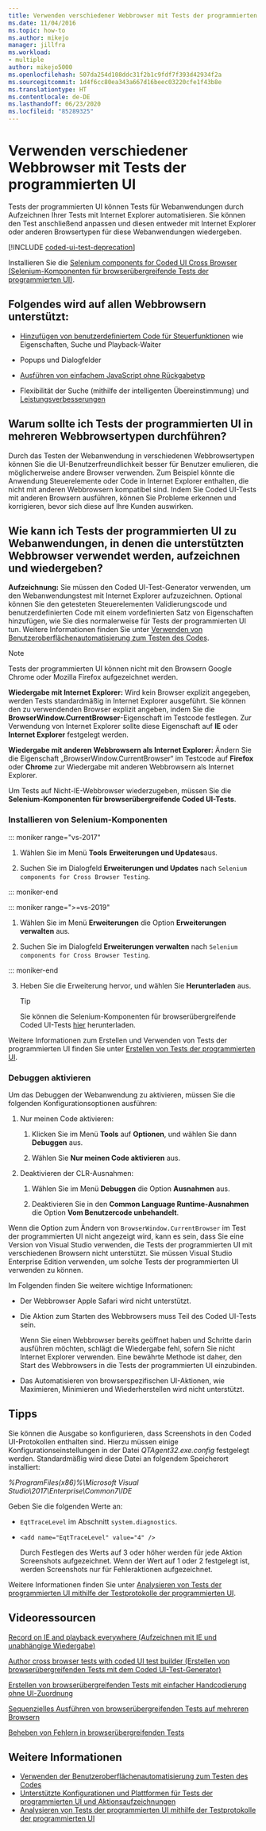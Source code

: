 ```yaml
---
title: Verwenden verschiedener Webbrowser mit Tests der programmierten UI
ms.date: 11/04/2016
ms.topic: how-to
ms.author: mikejo
manager: jillfra
ms.workload:
- multiple
author: mikejo5000
ms.openlocfilehash: 507da254d108ddc31f2b1c9fdf7f393d42934f2a
ms.sourcegitcommit: 1d4f6cc80ea343a667d16beec03220cfe1f43b8e
ms.translationtype: HT
ms.contentlocale: de-DE
ms.lasthandoff: 06/23/2020
ms.locfileid: "85289325"
---
```

# <a name="use-different-web-browsers-with-coded-ui-tests"></a>Verwenden verschiedener Webbrowser mit Tests der programmierten UI

Tests der programmierten UI können Tests für Webanwendungen durch Aufzeichnen Ihrer Tests mit Internet Explorer automatisieren. Sie können den Test anschließend anpassen und diesen entweder mit Internet Explorer oder anderen Browsertypen für diese Webanwendungen wiedergeben.

[!INCLUDE [coded-ui-test-deprecation](includes/coded-ui-test-deprecation.md)]

Installieren Sie die [Selenium components for Coded UI Cross Browser (Selenium-Komponenten für browserübergreifende Tests der programmierten UI)](https://marketplace.visualstudio.com/items?itemName=AtinBansal.SeleniumcomponentsforCodedUICrossBrowserTesting).

## <a name="whats-supported-across-all-web-browsers"></a>Folgendes wird auf allen Webbrowsern unterstützt:

- [Hinzufügen von benutzerdefiniertem Code für Steuerfunktionen](https://devblogs.microsoft.com/devops/coded-ui-test-configuring-search-properties-while-recording-on-internet-explorer/) wie Eigenschaften, Suche und Playback-Waiter

- Popups und Dialogfelder

- [Ausführen von einfachem JavaScript ohne Rückgabetyp](https://devblogs.microsoft.com/devops/introducing-javascript-execution-on-internetexplorer-and-crossbrowser-in-coded-ui-test/)

- Flexibilität der Suche (mithilfe der intelligenten Übereinstimmung) und [Leistungsverbesserungen](https://devblogs.microsoft.com/devops/guidelines-on-improving-performance-of-coded-ui-test-playback/)

## <a name="why-should-i-use-coded-ui-tests-across-multiple-web-browser-types"></a>Warum sollte ich Tests der programmierten UI in mehreren Webbrowsertypen durchführen?

Durch das Testen der Webanwendung in verschiedenen Webbrowsertypen können Sie die UI-Benutzerfreundlichkeit besser für Benutzer emulieren, die möglicherweise andere Browser verwenden. Zum Beispiel könnte die Anwendung Steuerelemente oder Code in Internet Explorer enthalten, die nicht mit anderen Webbrowsern kompatibel sind. Indem Sie Coded UI-Tests mit anderen Browsern ausführen, können Sie Probleme erkennen und korrigieren, bevor sich diese auf Ihre Kunden auswirken.

## <a name="how-do-i-record-and-play-back-coded-ui-tests-on-web-applications-using-the-supported-web-browsers"></a>Wie kann ich Tests der programmierten UI zu Webanwendungen, in denen die unterstützten Webbrowser verwendet werden, aufzeichnen und wiedergeben?

**Aufzeichnung:** Sie müssen den Coded UI-Test-Generator verwenden, um den Webanwendungstest mit Internet Explorer aufzuzeichnen. Optional können Sie den getesteten Steuerelementen Validierungscode und benutzerdefinierten Code mit einem vordefinierten Satz von Eigenschaften hinzufügen, wie Sie dies normalerweise für Tests der programmierten UI tun. Weitere Informationen finden Sie unter [Verwenden von Benutzeroberflächenautomatisierung zum Testen des Codes](../test/use-ui-automation-to-test-your-code.md).

> [!NOTE]
> Tests der programmierten UI können nicht mit den Browsern Google Chrome oder Mozilla Firefox aufgezeichnet werden.

**Wiedergabe mit Internet Explorer:** Wird kein Browser explizit angegeben, werden Tests standardmäßig in Internet Explorer ausgeführt. Sie können den zu verwendenden Browser explizit angeben, indem Sie die **BrowserWindow.CurrentBrowser**-Eigenschaft im Testcode festlegen. Zur Verwendung von Internet Explorer sollte diese Eigenschaft auf **IE** oder **Internet Explorer** festgelegt werden.

**Wiedergabe mit anderen Webbrowsern als Internet Explorer:** Ändern Sie die Eigenschaft „BrowserWindow.CurrentBrowser“ im Testcode auf **Firefox** oder **Chrome** zur Wiedergabe mit anderen Webbrowsern als Internet Explorer.

Um Tests auf Nicht-IE-Webbrowser wiederzugeben, müssen Sie die **Selenium-Komponenten für browserübergreifende Coded UI-Tests**.

### <a name="install-selenium-components"></a>Installieren von Selenium-Komponenten

::: moniker range="vs-2017"

1. Wählen Sie im Menü **Tools** **Erweiterungen und Updates**aus.

2. Suchen Sie im Dialogfeld **Erweiterungen und Updates** nach `Selenium components for Cross Browser Testing`.

::: moniker-end

::: moniker range=">=vs-2019"

1. Wählen Sie im Menü **Erweiterungen** die Option **Erweiterungen verwalten** aus.

2. Suchen Sie im Dialogfeld **Erweiterungen verwalten** nach `Selenium components for Cross Browser Testing`.

::: moniker-end

3. Heben Sie die Erweiterung hervor, und wählen Sie **Herunterladen** aus.

    > [!TIP]
    > Sie können die Selenium-Komponenten für browserübergreifende Coded UI-Tests [hier](https://marketplace.visualstudio.com/items?itemName=AtinBansal.SeleniumcomponentsforCodedUICrossBrowserTesting) herunterladen.

Weitere Informationen zum Erstellen und Verwenden von Tests der programmierten UI finden Sie unter [Erstellen von Tests der programmierten UI](../test/use-ui-automation-to-test-your-code.md).

### <a name="enable-debugging"></a>Debuggen aktivieren

Um das Debuggen der Webanwendung zu aktivieren, müssen Sie die folgenden Konfigurationsoptionen ausführen:

1. Nur meinen Code aktivieren:

    1. Klicken Sie im Menü **Tools** auf **Optionen**, und wählen Sie dann **Debuggen** aus.

    2. Wählen Sie **Nur meinen Code aktivieren** aus.

2. Deaktivieren der CLR-Ausnahmen:

    1. Wählen Sie im Menü **Debuggen** die Option **Ausnahmen** aus.

    2. Deaktivieren Sie in den **Common Language Runtime-Ausnahmen** die Option **Vom Benutzercode unbehandelt**.

Wenn die Option zum Ändern von `BrowserWindow.CurrentBrowser` im Test der programmierten UI nicht angezeigt wird, kann es sein, dass Sie eine Version von Visual Studio verwenden, die Tests der programmierten UI mit verschiedenen Browsern nicht unterstützt. Sie müssen Visual Studio Enterprise Edition verwenden, um solche Tests der programmierten UI verwenden zu können.

Im Folgenden finden Sie weitere wichtige Informationen:

- Der Webbrowser Apple Safari wird nicht unterstützt.

- Die Aktion zum Starten des Webbrowsers muss Teil des Coded UI-Tests sein.

   Wenn Sie einen Webbrowser bereits geöffnet haben und Schritte darin ausführen möchten, schlägt die Wiedergabe fehl, sofern Sie nicht Internet Explorer verwenden. Eine bewährte Methode ist daher, den Start des Webbrowsers in die Tests der programmierten UI einzubinden.

- Das Automatisieren von browserspezifischen UI-Aktionen, wie Maximieren, Minimieren und Wiederherstellen wird nicht unterstützt.

## <a name="tips"></a>Tipps

Sie können die Ausgabe so konfigurieren, dass Screenshots in den Coded UI-Protokollen enthalten sind. Hierzu müssen einige Konfigurationseinstellungen in der Datei *QTAgent32.exe.config* festgelegt werden. Standardmäßig wird diese Datei an folgendem Speicherort installiert:

*%ProgramFiles(x86)%\Microsoft Visual Studio\2017\Enterprise\Common7\IDE*

Geben Sie die folgenden Werte an:

- `EqtTraceLevel` im Abschnitt `system.diagnostics`.

- `<add name="EqtTraceLevel" value="4" />`

   Durch Festlegen des Werts auf 3 oder höher werden für jede Aktion Screenshots aufgezeichnet. Wenn der Wert auf 1 oder 2 festgelegt ist, werden Screenshots nur für Fehleraktionen aufgezeichnet.

Weitere Informationen finden Sie unter [Analysieren von Tests der programmierten UI mithilfe der Testprotokolle der programmierten UI](../test/analyzing-coded-ui-tests-using-coded-ui-test-logs.md).

## <a name="video-resources"></a>Videoressourcen

[Record on IE and playback everywhere (Aufzeichnen mit IE und unabhängige Wiedergabe)](https://skydrive.live.com/redir?resid=AE5CD7309CCCC43C!183&authkey=!ANqaLtCZbtJrImU)

[Author cross browser tests with coded UI test builder (Erstellen von browserübergreifenden Tests mit dem Coded UI-Test-Generator)](https://skydrive.live.com/redir?resid=AE5CD7309CCCC43C!184&authkey=!AKG8CSow_qmeTq8)

[Erstellen von browserübergreifenden Tests mit einfacher Handcodierung ohne UI-Zuordnung](https://skydrive.live.com/redir?resid=AE5CD7309CCCC43C!186&authkey=!AJaEvxJnsefyAT4)

[Sequenzielles Ausführen von browserübergreifenden Tests auf mehreren Browsern](https://skydrive.live.com/redir?resid=AE5CD7309CCCC43C!187&authkey=!ADI8eCQkxHnpOR8)

[Beheben von Fehlern in browserübergreifenden Tests](https://skydrive.live.com/redir?resid=AE5CD7309CCCC43C!182&authkey=!AEpS48i295B49FI)

## <a name="see-also"></a>Weitere Informationen

- [Verwenden der Benutzeroberflächenautomatisierung zum Testen des Codes](../test/use-ui-automation-to-test-your-code.md)
- [Unterstützte Konfigurationen und Plattformen für Tests der programmierten UI und Aktionsaufzeichnungen](../test/supported-configurations-and-platforms-for-coded-ui-tests-and-action-recordings.md)
- [Analysieren von Tests der programmierten UI mithilfe der Testprotokolle der programmierten UI](../test/analyzing-coded-ui-tests-using-coded-ui-test-logs.md)

